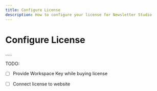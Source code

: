 ```yaml
---
title: Configure License
description: How to configure your license for Newsletter Studio
---
```

# Configure License
.....

TODO:
* [ ] Provide Workspace Key while buying license
* [ ] Connect license to website




